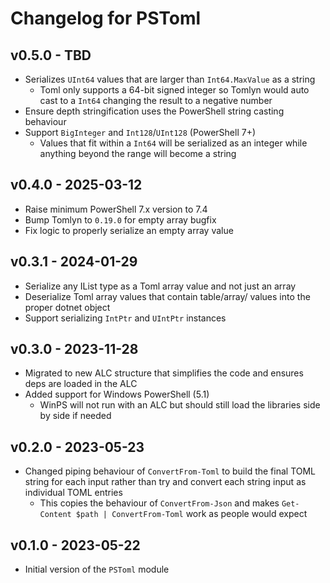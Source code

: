# Changelog for PSToml

## v0.5.0 - TBD

+ Serializes `UInt64` values that are larger than `Int64.MaxValue` as a string
  + Toml only supports a 64-bit signed integer so Tomlyn would auto cast to a `Int64` changing the result to a negative number
+ Ensure depth stringification uses the PowerShell string casting behaviour
+ Support `BigInteger` and `Int128`/`UInt128` (PowerShell 7+)
  + Values that fit within a `Int64` will be serialized as an integer while anything beyond the range will become a string

## v0.4.0 - 2025-03-12

+ Raise minimum PowerShell 7.x version to 7.4
+ Bump Tomlyn to `0.19.0` for empty array bugfix
+ Fix logic to properly serialize an empty array value

## v0.3.1 - 2024-01-29

+ Serialize any IList type as a Toml array value and not just an array
+ Deserialize Toml array values that contain table/array/ values into the proper dotnet object
+ Support serializing `IntPtr` and `UIntPtr` instances

## v0.3.0 - 2023-11-28

+ Migrated to new ALC structure that simplifies the code and ensures deps are loaded in the ALC
+ Added support for Windows PowerShell (5.1)
  + WinPS will not run with an ALC but should still load the libraries side by side if needed

## v0.2.0 - 2023-05-23

+ Changed piping behaviour of `ConvertFrom-Toml` to build the final TOML string for each input rather than try and convert each string input as individual TOML entries
  + This copies the behaviour of `ConvertFrom-Json` and makes `Get-Content $path | ConvertFrom-Toml` work as people would expect

## v0.1.0 - 2023-05-22

+ Initial version of the `PSToml` module
